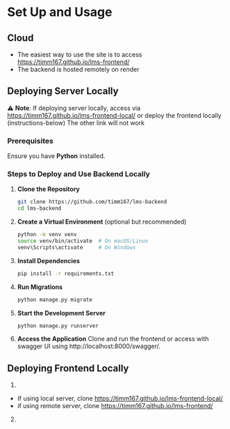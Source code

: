 # Set Up and Usage

## Cloud
- The easiest way to use the site is to access https://timm167.github.io/lms-frontend/
- The backend is hosted remotely on render 

## Deploying Server Locally
⚠️ **Note**: If deploying server locally, access via https://timm167.github.io/lms-frontend-local/ or deploy the frontend locally (instructions-below)
The other link will not work

### Prerequisites
Ensure you have **Python** installed.

### Steps to Deploy and Use Backend Locally

1. **Clone the Repository**
   ```sh
   git clone https://github.com/timm167/lms-backend
   cd lms-backend
   ```

2. **Create a Virtual Environment** (optional but recommended)
   ```sh
   python -m venv venv
   source venv/bin/activate  # On macOS/Linux
   venv\Scripts\activate     # On Windows
   ```

3. **Install Dependencies**
   ```sh
   pip install -r requirements.txt
   ```

4. **Run Migrations**
   ```sh
   python manage.py migrate
   ```

6. **Start the Development Server**
   ```sh
   python manage.py runserver
   ```

7. **Access the Application**
   Clone and run the frontend or access with swagger UI using http://localhost:8000/swagger/.

## Deploying Frontend Locally

1. 
- If using local server, clone https://timm167.github.io/lms-frontend-local/
- if using remote server, clone https://timm167.github.io/lms-frontend/

2. 